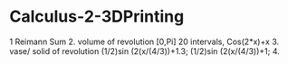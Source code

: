 # Calculus-2-3DPrinting
1 Reimann Sum
2. volume of revolution [0,Pi] 20 intervals, Cos(2*x)+x
3. vase/ solid of revolution (1/2)sin (2(x/(4/3))+1.3; (1/2)sin (2(x/(4/3))+1;
4. 
